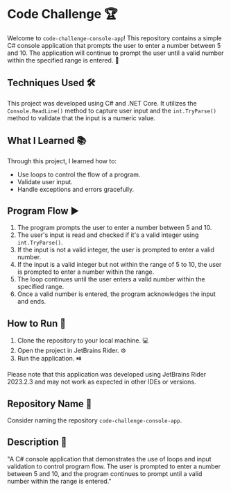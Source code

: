 # Code Challenge :trophy:

Welcome to `code-challenge-console-app`! This repository contains a simple C# console application that prompts the user to enter a number between 5 and 10. The application will continue to prompt the user until a valid number within the specified range is entered. :1234:

## Techniques Used :hammer_and_wrench:

This project was developed using C# and .NET Core. It utilizes the `Console.ReadLine()` method to capture user input and the `int.TryParse()` method to validate that the input is a numeric value. 

## What I Learned :books:

Through this project, I learned how to:
- Use loops to control the flow of a program.
- Validate user input.
- Handle exceptions and errors gracefully.

## Program Flow :arrow_forward:

1. The program prompts the user to enter a number between 5 and 10.
2. The user's input is read and checked if it's a valid integer using `int.TryParse()`.
3. If the input is not a valid integer, the user is prompted to enter a valid number.
4. If the input is a valid integer but not within the range of 5 to 10, the user is prompted to enter a number within the range.
5. The loop continues until the user enters a valid number within the specified range.
6. Once a valid number is entered, the program acknowledges the input and ends.

## How to Run :rocket:

1. Clone the repository to your local machine. :computer:
2. Open the project in JetBrains Rider. :gear:
3. Run the application. :play_or_pause_button:

Please note that this application was developed using JetBrains Rider 2023.2.3 and may not work as expected in other IDEs or versions.

## Repository Name :file_folder:

Consider naming the repository `code-challenge-console-app`.

## Description :memo:

"A C# console application that demonstrates the use of loops and input validation to control program flow. The user is prompted to enter a number between 5 and 10, and the program continues to prompt until a valid number within the range is entered."
